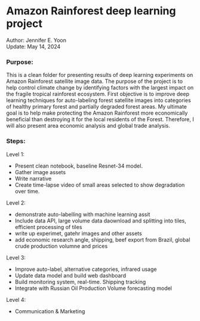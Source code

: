 # Amazon Rainforest deep learning project  

Author: Jennifer E. Yoon  
Update: May 14, 2024  

### Purpose:  
This is a clean folder for presenting results of deep learning experiments on Amazon Rainforest satellite image data.  The purpose of the project is to help control climate change by identifying factors with the largest impact on the fragile tropical rainforest ecosystem.  First objective is to improve deep learning techniques for auto-labeling forest satellite images into categories of healthy primary forest and partially degraded forest areas.  My ultimate goal is to help make protecting the Amazon Rainforest more economically beneficial than destroying it for the local residents of the Forest.  Therefore, I will also present area economic analysis and global trade analysis.  

### Steps:  

Level 1:   
 * Present clean notebook, baseline Resnet-34 model.
 * Gather image assets
 * Write narrative
 * Create time-lapse video of small areas selected to show degradation over time.

Level 2:  
 * demonstrate auto-labelling with machine learning assit
 * Include data API, large volume data daownload and splitting into tiles, efficient processing of tiles  
 * write up experimet, gatehr images and other assets
 * add economic research angle, shipping, beef export from Brazil, global crude production volumne and prices

Level 3:  
 * Improve auto-label, alternative categories, infrared usage
 * Update data model and build web dashboard
 * Build monitoring system, real-time. Shipping tracking
 * Integrate with Russian Oil Production Volume forecasting model    

Level 4:  
 * Communication & Marketing  
